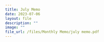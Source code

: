 ```yaml
---
title: July Memo
date: 2023-07-06
layout: file
description: ""
image: ""
file_url: /files/Monthly Memo/july memo.pdf
---
```

